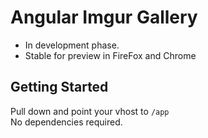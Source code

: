# Angular Imgur Gallery

* In development phase.
* Stable for preview in FireFox and Chrome

## Getting Started

Pull down and point your vhost to `/app`  
No dependencies required.
